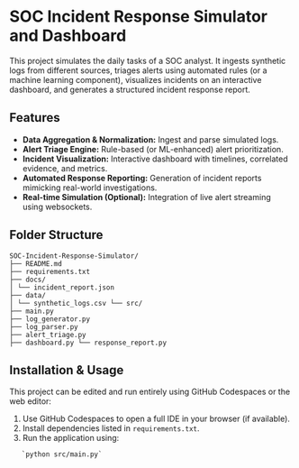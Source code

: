 # SOC Incident Response Simulator and Dashboard

This project simulates the daily tasks of a SOC analyst. It ingests synthetic logs from different sources, triages alerts using automated rules (or a machine learning component), visualizes incidents on an interactive dashboard, and generates a structured incident response report.

## Features

- **Data Aggregation & Normalization:** Ingest and parse simulated logs.
- **Alert Triage Engine:** Rule-based (or ML-enhanced) alert prioritization.
- **Incident Visualization:** Interactive dashboard with timelines, correlated evidence, and metrics.
- **Automated Response Reporting:** Generation of incident reports mimicking real-world investigations.
- **Real-time Simulation (Optional):** Integration of live alert streaming using websockets.

## Folder Structure
```
SOC-Incident-Response-Simulator/
├── README.md
├── requirements.txt
├── docs/
│ └── incident_report.json
├── data/
│ └── synthetic_logs.csv └── src/
├── main.py
├── log_generator.py
├── log_parser.py
├── alert_triage.py
├── dashboard.py └── response_report.py
```
## Installation & Usage

This project can be edited and run entirely using GitHub Codespaces or the web editor:
1. Use GitHub Codespaces to open a full IDE in your browser (if available).
2. Install dependencies listed in `requirements.txt`.
3. Run the application using:
```
   `python src/main.py`
```
